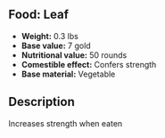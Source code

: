 ## Food: Leaf
- **Weight:** 0.3 lbs
- **Base value:** 7 gold
- **Nutritional value:** 50 rounds
- **Comestible effect:** Confers strength
- **Base material:** Vegetable
## Description
Increases strength when eaten
